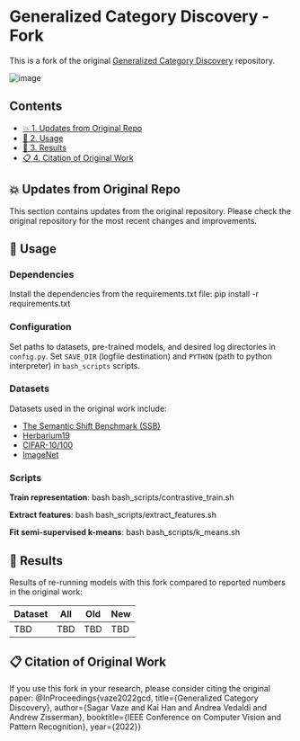 # Generalized Category Discovery - Fork

This is a fork of the original [Generalized Category Discovery](https://github.com/sgvaze/generalized-category-discovery) repository.

![image](https://github.com/sgvaze/generalized-category-discovery/blob/main/assets/main_img.png)

## Contents
- [:boom: 1. Updates from Original Repo](#updates)
- [:running: 2. Usage](#running)
- [:1234: 3. Results](#results)
- [:clipboard: 4. Citation of Original Work](#cite)

## <a name="updates"/> :boom: Updates from Original Repo

This section contains updates from the original repository. Please check the original repository for the most recent changes and improvements.

## <a name="running"/> :running: Usage

### Dependencies

Install the dependencies from the requirements.txt file:
pip install -r requirements.txt


### Configuration

Set paths to datasets, pre-trained models, and desired log directories in `config.py`. Set `SAVE_DIR` (logfile destination) and `PYTHON` (path to python interpreter) in `bash_scripts` scripts.

### Datasets

Datasets used in the original work include:

- [The Semantic Shift Benchmark (SSB)](https://github.com/sgvaze/osr_closed_set_all_you_need#ssb)
- [Herbarium19](https://www.kaggle.com/c/herbarium-2019-fgvc6)
- [CIFAR-10/100](https://pytorch.org/vision/stable/datasets.html)
- [ImageNet](https://image-net.org/download.php)

### Scripts

**Train representation**:
bash bash_scripts/contrastive_train.sh


**Extract features**:
bash bash_scripts/extract_features.sh


**Fit semi-supervised k-means**:
bash bash_scripts/k_means.sh


## <a name="results"/> :1234: Results

Results of re-running models with this fork compared to reported numbers in the original work:

| **Dataset**       | **All** | **Old** | **New** |
|-------------------|---------|---------|---------|
| TBD | TBD | TBD | TBD |

## <a name="cite"/> :clipboard: Citation of Original Work

If you use this fork in your research, please consider citing the original paper:
@InProceedings{vaze2022gcd,
title={Generalized Category Discovery},
author={Sagar Vaze and Kai Han and Andrea Vedaldi and Andrew Zisserman},
booktitle={IEEE Conference on Computer Vision and Pattern Recognition},
year={2022}}
